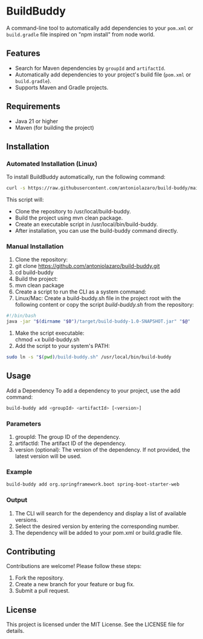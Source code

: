 # BuildBuddy

A command-line tool to automatically add dependencies to your `pom.xml` or `build.gradle` file inspired on "npm install" from node world.

## Features

- Search for Maven dependencies by `groupId` and `artifactId`.
- Automatically add dependencies to your project's build file (`pom.xml` or `build.gradle`).
- Supports Maven and Gradle projects.

## Requirements

- Java 21 or higher
- Maven (for building the project)

## Installation

### Automated Installation (Linux)

To install BuildBuddy automatically, run the following command:

```bash
curl -s https://raw.githubusercontent.com/antoniolazaro/build-buddy/main/install-build-buddy.sh | sudo bash
```

This script will:  
* Clone the repository to /usr/local/build-buddy.
* Build the project using mvn clean package.
* Create an executable script in /usr/local/bin/build-buddy.
* After installation, you can use the build-buddy command directly.  

### Manual Installation
1. Clone the repository:  
1. git clone https://github.com/antoniolazaro/build-buddy.git
1. cd build-buddy
1. Build the project:  
1. mvn clean package
1. Create a script to run the CLI as a system command:  
1. Linux/Mac: Create a build-buddy.sh file in the project root with the following content or copy the script *_build-buddy.sh_* from the repository:
```bash 
#!/bin/bash
java -jar "$(dirname "$0")/target/build-buddy-1.0-SNAPSHOT.jar" "$@"
```
1. Make the script executable:  
chmod +x build-buddy.sh
1. Add the script to your system's PATH:  
```bash
sudo ln -s "$(pwd)/build-buddy.sh" /usr/local/bin/build-buddy
```
## Usage
Add a Dependency
To add a dependency to your project, use the add command:

```bash
build-buddy add <groupId> <artifactId> [<version>]
```
### Parameters
1. groupId: The group ID of the dependency.
1. artifactId: The artifact ID of the dependency.
1. version (optional): The version of the dependency. If not provided, the latest version will be used.

### Example
```bash
build-buddy add org.springframework.boot spring-boot-starter-web
```

### Output
1. The CLI will search for the dependency and display a list of available versions.
1. Select the desired version by entering the corresponding number.
1. The dependency will be added to your pom.xml or build.gradle file.

## Contributing

Contributions are welcome! Please follow these steps:  
1. Fork the repository.
1. Create a new branch for your feature or bug fix.
1. Submit a pull request.

## License
This project is licensed under the MIT License. See the LICENSE file for details.